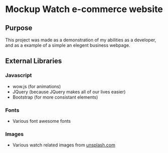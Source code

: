 # Mockup Watch e-commerce website
## Purpose
This project was made as a demonstration of my abilities as a developer, and as a example of a simple an elegent business webpage. 

## External Libraries
### Javascript 
- wow.js (for animations)
- JQuery (because JQuery makes all of our lives easier)
- Bootstrap (for more consistant elements)

### Fonts
- Various font awesome fonts

### Images 
- Various watch related images from [unsplash.com](unsplash.com)
